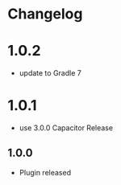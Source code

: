 # Changelog

# 1.0.2
- update to Gradle 7

# 1.0.1

- use 3.0.0 Capacitor Release

## 1.0.0

- Plugin released
